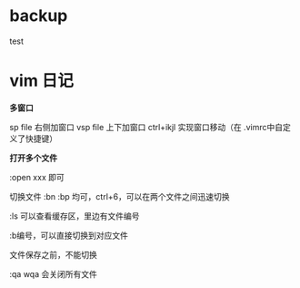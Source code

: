 # backup

test

# vim 日记

**多窗口**

sp file 右侧加窗口
vsp file 上下加窗口
ctrl+ikjl 实现窗口移动（在 .vimrc中自定义了快捷键）

**打开多个文件**

:open xxx 即可

切换文件 :bn :bp 均可，ctrl+6，可以在两个文件之间迅速切换

:ls 可以查看缓存区，里边有文件编号

:b编号，可以直接切换到对应文件

文件保存之前，不能切换

:qa wqa 会关闭所有文件
